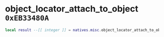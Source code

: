 # object_locator_attach_to_object `0xEB33480A`

```lua
local result --[[ integer ]] = natives.misc.object_locator_attach_to_object(_unk0 --[[ integer ]], _unk1 --[[ integer ]], _unk2 --[[ integer ]], _unk3 --[[ integer ]], _unk4 --[[ integer ]], _unk5 --[[ integer ]], _unk6 --[[ integer ]], _unk7 --[[ integer ]])
```